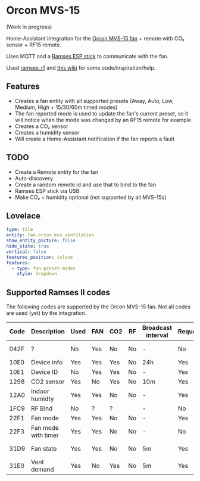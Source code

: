 # Orcon MVS-15

(Work in progress)

Home-Assistant integration for the [Orcon MVS-15 fan](https://orcon.nl/mechanische-ventilatie/) + remote with CO₂ sensor + RF15 remote.

Uses MQTT and a [Ramses ESP stick](https://indalo-tech.onlineweb.shop/product/ramses-esp)
to communicate with the fan.

Used [ramses_rf](https://github.com/zxdavb/ramses_rf) and [this wiki](https://github.com/zxdavb/ramses_protocol/wiki) for some code/inspiration/help.

## Features

- Creates a fan entity with all supported presets (Away, Auto, Low, Medium, High + 15/30/60m timed modes)
- The fan reported mode is used to update the fan's current preset, so it will notice when the mode was changed by an RF15 remote for example
- Creates a CO₂ sensor
- Creates a humidity sensor
- Will create a Home-Assistant notification if the fan reports a fault

## TODO

- Create a Remote entity for the fan
- Auto-discovery
- Create a random remote id and use that to bind to the fan
- Ramses ESP stick via USB
- Make CO₂ + humidity optional (not supported by all MVS-15s)

## Lovelace

```yaml
type: tile
entity: fan.orcon_mvs_ventilation
show_entity_picture: false
hide_state: true
vertical: false
features_position: inline
features:
  - type: fan-preset-modes
    style: dropdown
```

## Supported Ramses II codes

The following codes are supported by the Orcon MVS-15 fan. Not all codes are used (yet) by the integration.

| Code | Description         | Used | FAN | CO2 | RF  | Broadcast interval | Requestable | Notes                  |
| ---- | ------------------- | ---- | --- | --- | --- | ------------------ | ----------- | ---------------------- |
| 042F | ?                   | No   | Yes | No  | No  | -                  | No          | Broadcasted on powerup |
| 10E0 | Device info         | Yes  | Yes | Yes | No  | 24h                | Yes         |                        |
| 10E1 | Device ID           | No   | Yes | Yes | No  | -                  | Yes         |                        |
| 1298 | CO2 sensor          | Yes  | No  | Yes | No  | 10m                | Yes         |                        |
| 12A0 | Indoor humidty      | Yes  | Yes | No  | No  | -                  | Yes         |                        |
| 1FC9 | RF Bind             | No   | ?   | ?   |     | -                  | No          |                        |
| 22F1 | Fan mode            | Yes  | Yes | No  | No  | -                  | Yes         |                        |
| 22F3 | Fan mode with timer | Yes  | Yes | No  | No  | -                  | No          |                        |
| 31D9 | Fan state           | Yes  | Yes | No  | No  | 5m                 | Yes         | Fan mode + fault flag  |
| 31E0 | Vent demand         | Yes  | No  | Yes | No  | 5m                 | Yes         |                        |
